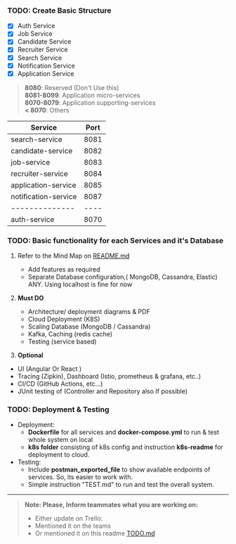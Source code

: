 
### TODO: Create Basic Structure

- [X] Auth Service
- [X] Job Service
- [X] Candidate Service
- [X] Recruiter Service
- [X] Search Service
- [X] Notification Service
- [X] Application Service

> __8080__: Reserved (Don't Use this)    
> __8081-8099__: Application micro-services    
> __8070-8079__: Application supporting-services  
> __< 8070__: Others  
  
| Service              | Port |
|----------------------|------|
| search-service       | 8081 |
| candidate-service    | 8082 |
| job-service          | 8083 |
| recruiter-service    | 8084 |
| application-service  | 8085 |
| notification-service | 8087 | 
| --------------       | ---- |
| auth-service         | 8070 |


### TODO: Basic functionality for each Services and it's Database

1. Refer to the  Mind Map on [README.md](./README.md)
   - Add features as required
   - Separate Database configuration,( MongoDB, Cassandra, Elastic) ANY. Using localhost is fine for now
2. __Must DO__
   - Architecture/ deployment diagrams & PDF
   - Cloud Deployment (K8S)
   - Scaling Database (MongoDB / Cassandra)
   - Kafka, Caching (redis cache)
   - Testing (service based)

3. __Optional__
- UI  (Angular Or React )
- Tracing (Zipkin), Dashboard (Istio, prometheus & grafana, etc..)
- CI/CD (GitHub Actions, etc...)
- JUnit testing of (Controller and Repository also If possible)


### TODO: Deployment & Testing
- Deployment:
  - __Dockerfile__ for all services and __docker-compose.yml__ to run & test whole system on local
  - __k8s folder__ consisting of k8s config and instruction __k8s-readme__  for deployment to cloud.
- Testing:
  - Include __postman_exported_file__ to show available endpoints of services. So, its easier to work with.
  - Simple instruction "TEST.md" to run and test the overall system.

---  

> __Note: Please, Inform teammates what you are working on:__
> - Either update on Trello: []()
> - Mentioned it on the teams
> - Or mentioned it on this readme [TODO.md](./TODO.md)
